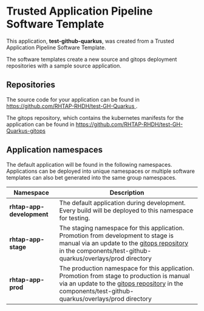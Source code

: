 # Trusted Application Pipeline Software Template

This application, **test-github-quarkus**, was created from a Trusted Application Pipeline Software Template.

The software templates create a new source and gitops deployment repositories with a sample source application. 

## Repositories

The source code for your application can be found in [https://github.com/RHTAP-RHDH/test-GH-Quarkus ](https://github.com/RHTAP-RHDH/test-GH-Quarkus ).
 
The gitops repository, which contains the kubernetes manifests for the application can be found in 
[https://github.com/RHTAP-RHDH/test-GH-Quarkus-gitops ](https://github.com/RHTAP-RHDH/test-GH-Quarkus-gitops ) 

## Application namespaces 

The default application will be found in the following namespaces. Applications can be deployed into unique namespaces or multiple software templates can also bet generated into the same group namespaces.  

|  Namespace   |  Description   |  
| -------- | -------- |   
| **rhtap-app-development** | The default application during development. Every build will be deployed to this namespace for testing. | 
| **rhtap-app-stage** | The staging namespace for this application. Promotion from development to stage is manual via an update to the [gitops repository](https://github.com/RHTAP-RHDH/test-GH-Quarkus-gitops ) in the components/test-github-quarkus/overlays/prod directory |  
| **rhtap-app-prod** | The production namespace for this application. Promotion from stage to production is manual via an update to the [gitops repository](https://github.com/RHTAP-RHDH/test-GH-Quarkus-gitops ) in the components/test-github-quarkus/overlays/prod directory | 